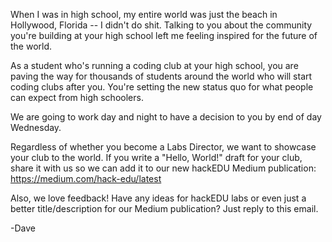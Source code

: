 When I was in high school, my entire world was just the beach in Hollywood,
Florida -- I didn't do shit. Talking to you about the community you're
building at your high school left me feeling inspired for the future of the
world.

As a student who's running a coding club at your high school, you are
paving the way for thousands of students around the world who will start
coding clubs after you. You're setting the new status quo for what people
can expect from high schoolers.

We are going to work day and night to have a decision to you by end of day
Wednesday.

Regardless of whether you become a Labs Director, we want to showcase your
club to the world. If you write a "Hello, World!" draft for your club,
share it with us so we can add it to our new hackEDU Medium publication:
https://medium.com/hack-edu/latest

Also, we love feedback! Have any ideas for hackEDU labs or even just a
better title/description for our Medium publication? Just reply to this
email.

-Dave
